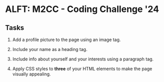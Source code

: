 # ALFT: M2CC - Coding Challenge '24

## Tasks

1. Add a profile picture to the page using an image tag.

2. Include your name as a heading tag.

3. Include info about yourself and your interests using a paragraph tag.

4. Apply CSS styles to **three** of your HTML elements to make the page visually appealing.